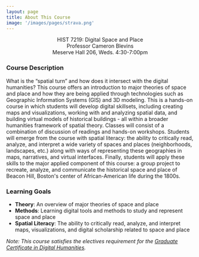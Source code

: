 ```yaml
---
layout: page
title: About This Course
image: '/images/pages/strava.png'
---
```


<div style="text-align: center">
<p>
HIST 7219: Digital Space and Place<br>
Professor Cameron Blevins<br>
Meserve Hall 206, Weds. 4:30-7:00pm
</p>
</div>

### Course Description

What is the “spatial turn” and how does it intersect with the digital humanities? This course offers an introduction to major theories of space and place and how they are being applied through technologies such as Geographic Information Systems (GIS) and 3D modeling. This is a hands-on course in which students will develop digital skillsets, including creating maps and visualizations, working with and analyzing spatial data, and building virtual models of historical buildings - all within a broader humanities framework of spatial theory. Classes will consist of a combination of discussion of readings and hands-on workshops. Students will emerge from the course with spatial literacy: the ability to critically read, analyze, and interpret a wide variety of spaces and places (neighborhoods, landscapes, etc.) along with ways of representing these geographies in maps, narratives, and virtual interfaces. Finally, students will apply these skills to the major applied component of this course: a group project to recreate, analyze, and communicate the historical space and place of Beacon Hill, Boston's center of African-American life during the 1800s. 

### Learning Goals

- **Theory**: An overview of major theories of space and place
- **Methods**: Learning digital tools and methods to study and represent space and place
- **Spatial Literacy**: The ability to critically read, analyze, and interpret maps, visualizations, and digital scholarship related to space and place

*Note: This course satisfies the electives requirement for the [Graduate Certificate in Digital Humanities](https://www.northeastern.edu/cssh/history/graduate/programs/graduate-certificate-in-digital-humanities/).*